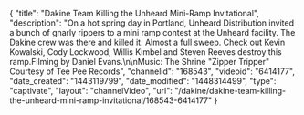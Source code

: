{
    "title": "Dakine Team Killing the Unheard Mini-Ramp Invitational",
    "description": "On a hot spring day in Portland, Unheard Distribution invited a bunch of gnarly rippers to a mini ramp contest at the Unheard facility. The Dakine crew was there and killed it. Almost a full sweep. Check out Kevin Kowalski, Cody Lockwood, Willis Kimbel and Steven Reeves destroy this ramp.Filming by Daniel Evans.\n\nMusic: The Shrine \"Zipper Tripper\" Courtesy of Tee Pee Records",
    "channelid": "168543",
    "videoid": "6414177",
    "date_created": "1443119799",
    "date_modified": "1448314499",
    "type": "captivate",
    "layout": "channelVideo",
    "url": "\/dakine\/dakine-team-killing-the-unheard-mini-ramp-invitational\/168543-6414177"
}